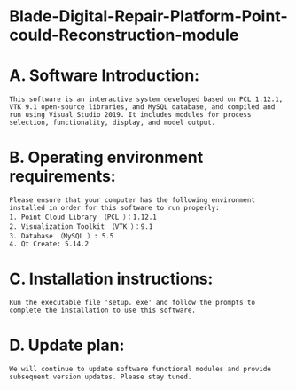 # Blade-Digital-Repair-Platform-Point-could-Reconstruction-module

# A. Software Introduction:
    This software is an interactive system developed based on PCL 1.12.1, VTK 9.1 open-source libraries, and MySQL database, and compiled and run using Visual Studio 2019. It includes modules for process selection, functionality, display, and model output. 

# B. Operating environment requirements:
    Please ensure that your computer has the following environment installed in order for this software to run properly:
    1. Point Cloud Library （PCL ）：1.12.1
    2. Visualization Toolkit （VTK ）：9.1
    3. Database （MySQL ）: 5.5
    4. Qt Create: 5.14.2

# C. Installation instructions:
    Run the executable file 'setup. exe' and follow the prompts to complete the installation to use this software.

# D. Update plan:
    We will continue to update software functional modules and provide subsequent version updates. Please stay tuned.
